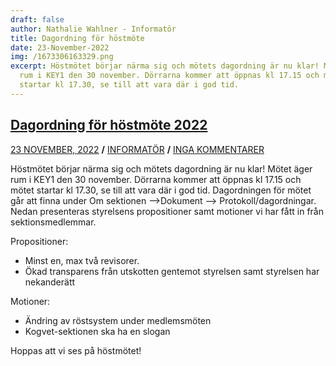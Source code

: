 ```yaml
---
draft: false
author: Nathalie Wahlner - Informatör
title: Dagordning för höstmöte
date: 23-November-2022
img: /1673306163329.png
excerpt: Höstmötet börjar närma sig och mötets dagordning är nu klar! Mötet äger
  rum i KEY1 den 30 november. Dörrarna kommer att öppnas kl 17.15 och mötet
  startar kl 17.30, se till att vara där i god tid.
---
```

## [Dagordning för höstmöte 2022](https://www.kogvet.se/2022/11/23/dagordning-for-hostmote-2022/ "Dagordning för höstmöte 2022")

[23 NOVEMBER, 2022](https://www.kogvet.se/2022/11/23/dagordning-for-hostmote-2022/ "Dagordning för höstmöte 2022") **/** [INFORMATÖR](https://www.kogvet.se/author/kogvet-master/ "Inlägg av Informatör") **/** [INGA KOMMENTARER](https://www.kogvet.se/2022/11/23/dagordning-for-hostmote-2022/#respond)

Höstmötet börjar närma sig och mötets dagordning är nu klar! Mötet äger rum i KEY1 den 30 november. Dörrarna kommer att öppnas kl 17.15 och mötet startar kl 17.30, se till att vara där i god tid. Dagordningen för mötet går att finna under Om sektionen –>Dokument –> Protokoll/dagordningar. Nedan presenteras styrelsens propositioner samt motioner vi har fått in från sektionsmedlemmar.

Propositioner:

* Minst en, max två revisorer.
* Ökad transparens från utskotten gentemot styrelsen samt styrelsen har nekanderätt

Motioner:

* Ändring av röstsystem under medlemsmöten
* Kogvet-sektionen ska ha en slogan

Hoppas att vi ses på höstmötet!
